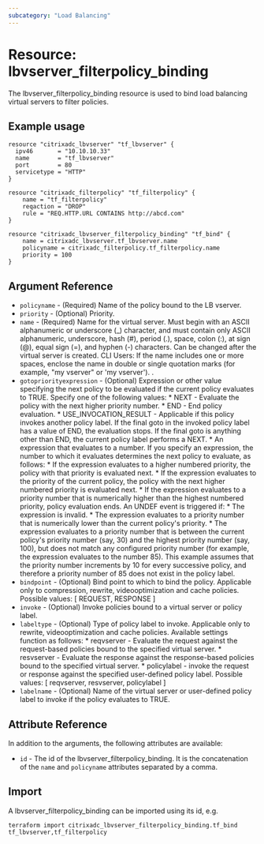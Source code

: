 ```yaml
---
subcategory: "Load Balancing"
---
```


# Resource: lbvserver\_filterpolicy\_binding

The lbvserver\_filterpolicy\_binding resource is used to bind load balancing virtual servers to filter policies.


## Example usage

```hcl
resource "citrixadc_lbvserver" "tf_lbvserver" {
  ipv46       = "10.10.10.33"
  name        = "tf_lbvserver"
  port        = 80
  servicetype = "HTTP"
}

resource "citrixadc_filterpolicy" "tf_filterpolicy" {
    name = "tf_filterpolicy"
    reqaction = "DROP"
    rule = "REQ.HTTP.URL CONTAINS http://abcd.com"
}

resource "citrixadc_lbvserver_filterpolicy_binding" "tf_bind" {
    name = citrixadc_lbvserver.tf_lbvserver.name
    policyname = citrixadc_filterpolicy.tf_filterpolicy.name
    priority = 100
}
```


## Argument Reference

* `policyname` - (Required) Name of the policy bound to the LB vserver.
* `priority` - (Optional) Priority.
* `name` - (Required) Name for the virtual server. Must begin with an ASCII alphanumeric or underscore (\_) character, and must contain only ASCII alphanumeric, underscore, hash (#), period (.), space, colon (:), at sign (@), equal sign (=), and hyphen (-) characters. Can be changed after the virtual server is created.  CLI Users: If the name includes one or more spaces, enclose the name in double or single quotation marks (for example, "my vserver" or 'my vserver'). .
* `gotopriorityexpression` - (Optional) Expression or other value specifying the next policy to be evaluated if the current policy evaluates to TRUE.  Specify one of the following values: * NEXT - Evaluate the policy with the next higher priority number. * END - End policy evaluation. * USE_INVOCATION_RESULT - Applicable if this policy invokes another policy label. If the final goto in the invoked policy label has a value of END, the evaluation stops. If the final goto is anything other than END, the current policy label performs a NEXT. * An expression that evaluates to a number. If you specify an expression, the number to which it evaluates determines the next policy to evaluate, as follows: * If the expression evaluates to a higher numbered priority, the policy with that priority is evaluated next. * If the expression evaluates to the priority of the current policy, the policy with the next higher numbered priority is evaluated next. * If the expression evaluates to a priority number that is numerically higher than the highest numbered priority, policy evaluation ends. An UNDEF event is triggered if: * The expression is invalid. * The expression evaluates to a priority number that is numerically lower than the current policy's priority. * The expression evaluates to a priority number that is between the current policy's priority number (say, 30) and the highest priority number (say, 100), but does not match any configured priority number (for example, the expression evaluates to the number 85). This example assumes that the priority number increments by 10 for every successive policy, and therefore a priority number of 85 does not exist in the policy label.
* `bindpoint` - (Optional) Bind point to which to bind the policy. Applicable only to compression, rewrite, videooptimization and cache policies. Possible values: [ REQUEST, RESPONSE ]
* `invoke` - (Optional) Invoke policies bound to a virtual server or policy label.
* `labeltype` - (Optional) Type of policy label to invoke. Applicable only to rewrite, videooptimization and cache policies. Available settings function as follows: * reqvserver - Evaluate the request against the request-based policies bound to the specified virtual server. * resvserver - Evaluate the response against the response-based policies bound to the specified virtual server. * policylabel - invoke the request or response against the specified user-defined policy label. Possible values: [ reqvserver, resvserver, policylabel ]
* `labelname` - (Optional) Name of the virtual server or user-defined policy label to invoke if the policy evaluates to TRUE.


## Attribute Reference

In addition to the arguments, the following attributes are available:

* `id` - The id of the lbvserver\_filterpolicy\_binding. It is the concatenation of the `name` and `policyname` attributes separated by a comma.


## Import

A lbvserver\_filterpolicy\_binding can be imported using its id, e.g.

```shell
terraform import citrixadc_lbvserver_filterpolicy_binding.tf_bind tf_lbvserver,tf_filterpolicy
```
